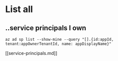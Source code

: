 # List all

## ..service principals I own

```
az ad sp list --show-mine --query "[].{id:appId, tenant:appOwnerTenantId, name: appDisplayName}"
```

[[service-principals.md]]

